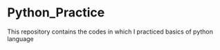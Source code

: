 # Python_Practice
This repository contains the codes in which I practiced basics of python language
